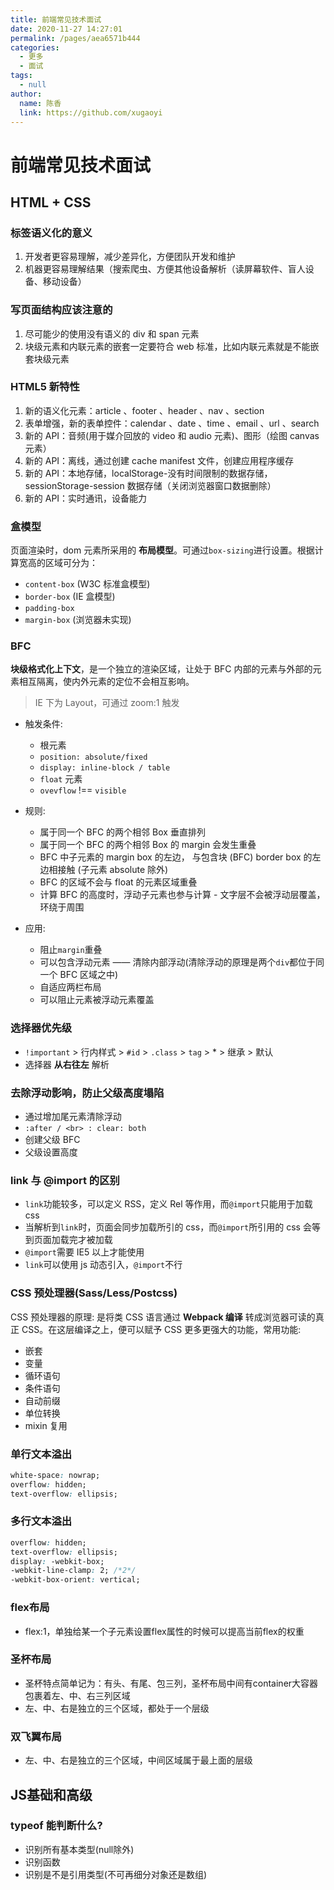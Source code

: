 ```yaml
---
title: 前端常见技术面试
date: 2020-11-27 14:27:01
permalink: /pages/aea6571b444
categories: 
  - 更多
  - 面试
tags: 
  - null
author: 
  name: 陈香
  link: https://github.com/xugaoyi
---
```

# 前端常见技术面试

## HTML + CSS

### 标签语义化的意义

1. 开发者更容易理解，减少差异化，方便团队开发和维护
2. 机器更容易理解结果（搜索爬虫、方便其他设备解析（读屏幕软件、盲人设备、移动设备）

### 写页面结构应该注意的

1. 尽可能少的使用没有语义的 div 和 span 元素
2. 块级元素和内联元素的嵌套一定要符合 web 标准，比如内联元素就是不能嵌套块级元素

### HTML5 新特性

1. 新的语义化元素：article 、footer 、header 、nav 、section
2. 表单增强，新的表单控件：calendar 、date 、time 、email 、url 、search
3. 新的 API：音频(用于媒介回放的 video 和 audio 元素)、图形（绘图 canvas 元素）
4. 新的 API：离线，通过创建 cache manifest 文件，创建应用程序缓存
5. 新的 API：本地存储，localStorage-没有时间限制的数据存储，sessionStorage-session 数据存储（关闭浏览器窗口数据删除）
6. 新的 API：实时通讯，设备能力

### 盒模型

页面渲染时，dom 元素所采用的 **布局模型**。可通过`box-sizing`进行设置。根据计算宽高的区域可分为：

- `content-box` (W3C 标准盒模型)
- `border-box` (IE 盒模型)
- `padding-box`
- `margin-box` (浏览器未实现)

### BFC

**块级格式化上下文**，是一个独立的渲染区域，让处于 BFC 内部的元素与外部的元素相互隔离，使内外元素的定位不会相互影响。

> IE 下为 Layout，可通过 zoom:1 触发

- 触发条件:
  - 根元素
  - `position: absolute/fixed`
  - `display: inline-block / table`
  - `float` 元素
  - `ovevflow` !== `visible`
- 规则:

  - 属于同一个 BFC 的两个相邻 Box 垂直排列
  - 属于同一个 BFC 的两个相邻 Box 的 margin 会发生重叠
  - BFC 中子元素的 margin box 的左边， 与包含块 (BFC) border box 的左边相接触 (子元素 absolute 除外)
  - BFC 的区域不会与 float 的元素区域重叠
  - 计算 BFC 的高度时，浮动子元素也参与计算 - 文字层不会被浮动层覆盖，环绕于周围

- 应用:
  - 阻止`margin`重叠
  - 可以包含浮动元素 —— 清除内部浮动(清除浮动的原理是两个`div`都位于同一个 BFC 区域之中)
  - 自适应两栏布局
  - 可以阻止元素被浮动元素覆盖

### 选择器优先级

- `!important` > 行内样式 > `#id` > `.class` > `tag` > \* > 继承 > 默认
- 选择器 **从右往左** 解析

### 去除浮动影响，防止父级高度塌陷

- 通过增加尾元素清除浮动
- `:after / <br> : clear: both`
- 创建父级 BFC
- 父级设置高度

### link 与 @import 的区别

- `link`功能较多，可以定义 RSS，定义 Rel 等作用，而`@import`只能用于加载 css
- 当解析到`link`时，页面会同步加载所引的 css，而`@import`所引用的 css 会等到页面加载完才被加载
- `@import`需要 IE5 以上才能使用
- `link`可以使用 js 动态引入，`@import`不行

### CSS 预处理器(Sass/Less/Postcss)

CSS 预处理器的原理: 是将类 CSS 语言通过 **Webpack 编译** 转成浏览器可读的真正 CSS。在这层编译之上，便可以赋予 CSS 更多更强大的功能，常用功能:

- 嵌套
- 变量
- 循环语句
- 条件语句
- 自动前缀
- 单位转换
- mixin 复用

### **单行文本溢出**

```css
white-space: nowrap;
overflow: hidden;
text-overflow: ellipsis;
```

### **多行文本溢出**

```css
overflow: hidden;
text-overflow: ellipsis;
display: -webkit-box;
-webkit-line-clamp: 2; /*2*/
-webkit-box-orient: vertical;
```



### flex布局

- flex:1，单独给某一个子元素设置flex属性的时候可以提高当前flex的权重

### 圣杯布局

- 圣杯特点简单记为：有头、有尾、包三列，圣杯布局中间有container大容器包裹着左、中、右三列区域
- 左、中、右是独立的三个区域，都处于一个层级

### 双飞翼布局

- 左、中、右是独立的三个区域，中间区域属于最上面的层级



## JS基础和高级

### typeof 能判断什么?

- 识别所有基本类型(null除外)
- 识别函数
- 识别是不是引用类型(不可再细分对象还是数组)

